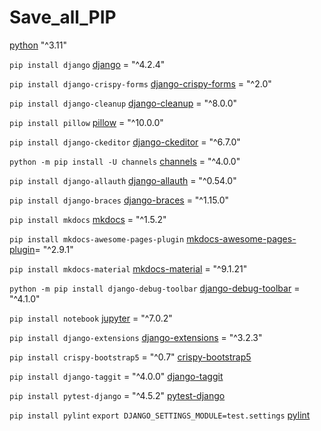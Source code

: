 # Save_all_PIP

[python](https://www.python.org) "^3.11"

`pip install django`
[django](https://www.djangoproject.com) = "^4.2.4"

`pip install django-crispy-forms`
[django-crispy-forms](https://django-crispy-forms.readthedocs.io/en/latest/install.html) = "^2.0"

`pip install django-cleanup`
[django-cleanup](https://github.com/un1t/django-cleanup) = "^8.0.0"

`pip install pillow`
[pillow](https://python-pillow.org) = "^10.0.0"

`pip install django-ckeditor`
[django-ckeditor](https://pypi.org/project/django-ckeditor) = "^6.7.0"

`python -m pip install -U channels`
[channels](https://channels.readthedocs.io/en/stable/installation.html) = "^4.0.0"

`pip install django-allauth`
[django-allauth](https://django-allauth.readthedocs.io/en/latest/installation.html) = "^0.54.0"

`pip install django-braces`
[django-braces](https://django-braces.readthedocs.io/en/latest) = "^1.15.0"

`pip install mkdocs`
[mkdocs](https://www.mkdocs.org) = "^1.5.2"

`pip install mkdocs-awesome-pages-plugin`
[mkdocs-awesome-pages-plugin](https://github.com/lukasgeiter/mkdocs-awesome-pages-plugin)= "^2.9.1"

`pip install mkdocs-material`
[mkdocs-material](https://squidfunk.github.io/mkdocs-material/getting-started/) = "^9.1.21"

`python -m pip install django-debug-toolbar`
[django-debug-toolbar](https://django-debug-toolbar.readthedocs.io/en/latest/) = "^4.1.0"

`pip install notebook`
[jupyter](https://jupyter.org/) = "^7.0.2"

`pip install django-extensions`
[django-extensions](https://pypi.org/project/django-extensions/) = "^3.2.3"

`pip install crispy-bootstrap5` = "^0.7"
[crispy-bootstrap5](https://pypi.org/project/crispy-bootstrap5/)

`pip install django-taggit` = "^4.0.0"
[django-taggit](https://django-taggit.readthedocs.io/en/latest/getting_started.html)

`pip install pytest-django` = "^4.5.2"
[pytest-django](https://pytest-django.readthedocs.io/en/latest/index.html)

`pip install pylint`
`export DJANGO_SETTINGS_MODULE=test.settings`
[pylint](https://pylint.readthedocs.io/en/latest/index.html)
